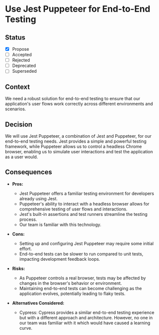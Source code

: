# Use Jest Puppeteer for End-to-End Testing

## Status

- [x] Propose
- [ ] Accepted
- [ ] Rejected
- [ ] Deprecated
- [ ] Superseded

## Context

We need a robust solution for end-to-end testing to ensure that our application's user flows work correctly across different environments and scenarios.

## Decision

We will use Jest Puppeteer, a combination of Jest and Puppeteer, for our end-to-end testing needs. Jest provides a simple and powerful testing framework, while Puppeteer allows us to control a headless Chrome browser, enabling us to simulate user interactions and test the application as a user would.

## Consequences

- **Pros:**
  - Jest Puppeteer offers a familiar testing environment for developers already using Jest.
  - Puppeteer's ability to interact with a headless browser allows for comprehensive testing of user flows and interactions.
  - Jest's built-in assertions and test runners streamline the testing process.
  - Our team is familiar with this technology.

- **Cons:**
  - Setting up and configuring Jest Puppeteer may require some initial effort.
  - End-to-end tests can be slower to run compared to unit tests, impacting development feedback loops.

- **Risks:**
  - As Puppeteer controls a real browser, tests may be affected by changes in the browser's behavior or environment.
  - Maintaining end-to-end tests can become challenging as the application evolves, potentially leading to flaky tests.

- **Alternatives Considered:**
  - Cypress: Cypress provides a similar end-to-end testing experience but with a different approach and architecture. However, no one in our team was familiar with it which would have caused a learning curve.